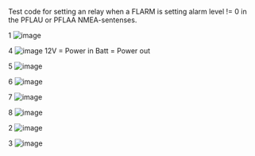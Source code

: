 Test code for setting an relay when a FLARM is setting alarm level != 0 in the PFLAU or PFLAA NMEA-sentenses.

1
![image](https://github.com/speedbird620/Blinker/assets/50543575/8bd8dc96-e763-4517-a3cc-e13d8cc22ca7)

4
![image](https://github.com/speedbird620/Blinker/assets/50543575/f4074236-48d8-4293-b9d3-2956fef9fdef)
12V = Power in
Batt = Power out

5
![image](https://github.com/speedbird620/Blinker/assets/50543575/121bd088-d0be-420e-a7a9-a0f791b7ed83)

6
![image](https://github.com/speedbird620/Blinker/assets/50543575/38cea1ca-dda7-43ce-ad56-279add64228f)

7
![image](https://github.com/speedbird620/Blinker/assets/50543575/2cd2848a-aa45-477d-8d46-881deacb9d0c)

8
![image](https://github.com/speedbird620/Blinker/assets/50543575/80018a52-ddc0-4f00-b429-a91d21dd5b08)

2
![image](https://github.com/speedbird620/Blinker/assets/50543575/19994068-8b5b-4b84-8c9d-564d9ace9e7c)

3
![image](https://github.com/speedbird620/Blinker/assets/50543575/5509aa12-150f-4625-a7e8-20c05e9ef8a1)

